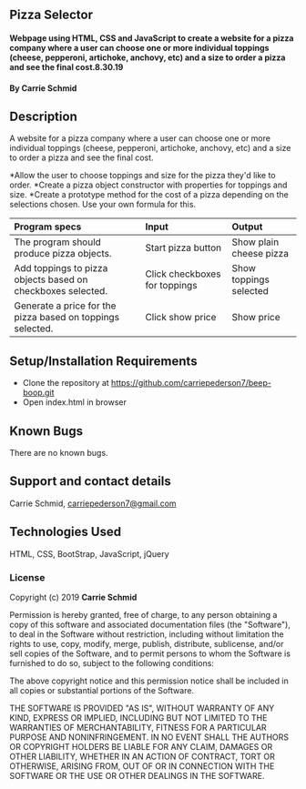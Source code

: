 ## Pizza Selector

#### Webpage using HTML, CSS and JavaScript to create a website for a pizza company where a user can choose one or more individual toppings (cheese, pepperoni, artichoke, anchovy, etc) and a size to order a pizza and see the final cost.8.30.19
#### By Carrie Schmid

## Description

A website for a pizza company where a user can choose one or more individual toppings (cheese, pepperoni, artichoke, anchovy, etc) and a size to order a pizza and see the final cost.

*Allow the user to choose toppings and size for the pizza they'd like to order.
*Create a pizza object constructor with properties for toppings and size.
*Create a prototype method for the cost of a pizza depending on the selections chosen. Use your own formula for this.

| Program specs                                              | Input              | Output          |
| :-------------                                             | :-------------     |:-------------   |
|The program should produce pizza objects.                   | Start pizza button |Show plain cheese pizza|       
|Add toppings to pizza objects based on checkboxes selected. | Click checkboxes for toppings |Show toppings selected         |       
|Generate a price for the pizza based on toppings selected.  | Click show price       |Show price         |


## Setup/Installation Requirements

* Clone the repository at https://github.com/carriepederson7/beep-boop.git
* Open index.html in browser


## Known Bugs

There are no known bugs.

## Support and contact details

Carrie Schmid, carriepederson7@gmail.com

## Technologies Used

HTML, CSS, BootStrap, JavaScript, jQuery

### License

Copyright (c) 2019 **Carrie Schmid**

Permission is hereby granted, free of charge, to any person obtaining a copy
of this software and associated documentation files (the "Software"), to deal
in the Software without restriction, including without limitation the rights
to use, copy, modify, merge, publish, distribute, sublicense, and/or sell
copies of the Software, and to permit persons to whom the Software is
furnished to do so, subject to the following conditions:

The above copyright notice and this permission notice shall be included in all
copies or substantial portions of the Software.

THE SOFTWARE IS PROVIDED "AS IS", WITHOUT WARRANTY OF ANY KIND, EXPRESS OR
IMPLIED, INCLUDING BUT NOT LIMITED TO THE WARRANTIES OF MERCHANTABILITY,
FITNESS FOR A PARTICULAR PURPOSE AND NONINFRINGEMENT. IN NO EVENT SHALL THE
AUTHORS OR COPYRIGHT HOLDERS BE LIABLE FOR ANY CLAIM, DAMAGES OR OTHER
LIABILITY, WHETHER IN AN ACTION OF CONTRACT, TORT OR OTHERWISE, ARISING FROM,
OUT OF OR IN CONNECTION WITH THE SOFTWARE OR THE USE OR OTHER DEALINGS IN THE
SOFTWARE.
